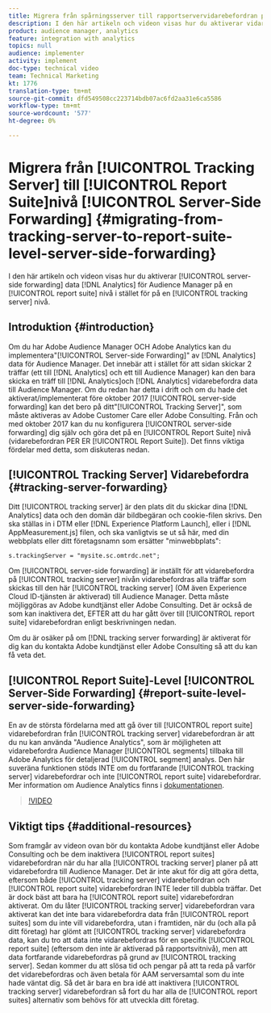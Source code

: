 ```yaml
---
title: Migrera från spårningsserver till rapportservervidarebefordran på servernivå
description: I den här artikeln och videon visas hur du aktiverar vidarebefordran av analysdata på serversidan till Audience Manager på rapportsvitnivå i stället för på en spårningsservernivå.
product: audience manager, analytics
feature: integration with analytics
topics: null
audience: implementer
activity: implement
doc-type: technical video
team: Technical Marketing
kt: 1776
translation-type: tm+mt
source-git-commit: dfd549508cc223714bdb07ac6fd2aa31e6ca5586
workflow-type: tm+mt
source-wordcount: '577'
ht-degree: 0%

---
```



# Migrera från [!UICONTROL Tracking Server] till [!UICONTROL Report Suite]nivå [!UICONTROL Server-Side Forwarding] {#migrating-from-tracking-server-to-report-suite-level-server-side-forwarding}

I den här artikeln och videon visas hur du aktiverar [!UICONTROL server-side forwarding] data [!DNL Analytics] för Audience Manager på en [!UICONTROL report suite] nivå i stället för på en [!UICONTROL tracking server] nivå.

## Introduktion {#introduction}

Om du har Adobe Audience Manager OCH Adobe Analytics kan du implementera&quot;[!UICONTROL Server-side Forwarding]&quot; av [!DNL Analytics] data för Audience Manager. Det innebär att i stället för att sidan skickar 2 träffar (ett till [!DNL Analytics] och ett till Audience Manager) kan den bara skicka en träff till [!DNL Analytics]och [!DNL Analytics] vidarebefordra data till Audience Manager. Om du redan har detta i drift och om du hade det aktiverat/implementerat före oktober 2017 [!UICONTROL server-side forwarding] kan det bero på ditt&quot;[!UICONTROL Tracking Server]&quot;, som måste aktiveras av Adobe Customer Care eller Adobe Consulting. Från och med oktober 2017 kan du nu konfigurera [!UICONTROL server-side forwarding] dig själv och göra det på en [!UICONTROL Report Suite] nivå (vidarebefordran PER ER [!UICONTROL Report Suite]). Det finns viktiga fördelar med detta, som diskuteras nedan.

## [!UICONTROL Tracking Server] Vidarebefordra {#tracking-server-forwarding}

Ditt [!UICONTROL tracking server] är den plats dit du skickar dina [!DNL Analytics] data och den domän där bildbegäran och cookie-filen skrivs. Den ska ställas in i DTM eller [!DNL Experience Platform Launch], eller i [!DNL AppMeasurement.js] filen, och ska vanligtvis se ut så här, med din webbplats eller ditt företagsnamn som ersätter &quot;minwebbplats&quot;:

`s.trackingServer = "mysite.sc.omtrdc.net";`

Om [!UICONTROL server-side forwarding] är inställt för att vidarebefordra på [!UICONTROL tracking server] nivån vidarebefordras alla träffar som skickas till den här [!UICONTROL tracking server] (OM även Experience Cloud ID-tjänsten är aktiverad) till Audience Manager. Detta måste möjliggöras av Adobe kundtjänst eller Adobe Consulting. Det är också de som kan inaktivera det, EFTER att du har gått över till [!UICONTROL report suite] vidarebefordran enligt beskrivningen nedan.

Om du är osäker på om [!DNL tracking server forwarding] är aktiverat för dig kan du kontakta Adobe kundtjänst eller Adobe Consulting så att du kan få veta det.

## [!UICONTROL Report Suite]-Level [!UICONTROL Server-Side Forwarding] {#report-suite-level-server-side-forwarding}

En av de största fördelarna med att gå över till [!UICONTROL report suite] vidarebefordran från [!UICONTROL tracking server] vidarebefordran är att du nu kan använda &quot;Audience Analytics&quot;, som är möjligheten att vidarebefordra Audience Manager [!UICONTROL segments] tillbaka till Adobe Analytics för detaljerad [!UICONTROL segment] analys. Den här suveräna funktionen stöds INTE om du fortfarande [!UICONTROL tracking server] vidarebefordrar och inte [!UICONTROL report suite] vidarebefordrar. Mer information om Audience Analytics finns i [dokumentationen](https://marketing.adobe.com/resources/help/en_US/analytics/audiences/).

>[!VIDEO](https://video.tv.adobe.com/v/23701/?quality=12)

## Viktigt tips {#additional-resources}

Som framgår av videon ovan bör du kontakta Adobe kundtjänst eller Adobe Consulting och be dem inaktivera [!UICONTROL report suites] vidarebefordran när du har alla [!UICONTROL tracking server] planer på att vidarebefordra till Audience Manager. Det är inte akut för dig att göra detta, eftersom både [!UICONTROL tracking server] vidarebefordran och [!UICONTROL report suite] vidarebefordran INTE leder till dubbla träffar. Det är dock bäst att bara ha [!UICONTROL report suite] vidarebefordran aktiverat. Om du låter [!UICONTROL tracking server] vidarebefordran vara aktiverat kan det inte bara vidarebefordra data från [!UICONTROL report suites] som du inte vill vidarebefordra, utan i framtiden, när du (och alla på ditt företag) har glömt att [!UICONTROL tracking server] vidarebefordra data, kan du tro att data inte vidarebefordras för en specifik [!UICONTROL report suite] (eftersom den inte är aktiverad på rapportsvitnivå), men att data fortfarande vidarebefordras på grund av [!UICONTROL tracking server]. Sedan kommer du att slösa tid och pengar på att ta reda på varför det vidarebefordras och även betala för AAM serversamtal som du inte hade väntat dig. Så det är bara en bra idé att inaktivera [!UICONTROL tracking server] vidarebefordran så fort du har alla de [!UICONTROL report suites] alternativ som behövs för att utveckla ditt företag.
